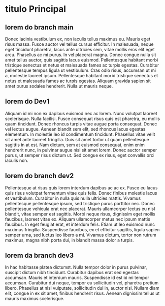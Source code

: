 # titulo Principal 
## lorem do branch main
Donec lacinia vestibulum ex, non iaculis tellus maximus eu. Mauris eget risus massa. Fusce auctor vel tellus cursus efficitur. In malesuada, neque eget tincidunt pharetra, lacus ante ultricies sem, vitae mollis eros elit eget arcu. Phasellus ac mi purus. In vel placerat magna. Donec congue nulla sit amet tellus auctor, quis sagittis lacus euismod. Pellentesque habitant morbi tristique senectus et netus et malesuada fames ac turpis egestas. Curabitur pellentesque tempus ligula ut vestibulum. Cras odio risus, accumsan ut mi a, molestie laoreet ipsum. Pellentesque habitant morbi tristique senectus et netus et malesuada fames ac turpis egestas. Aliquam gravida sapien sit amet purus sodales hendrerit. Nulla ut mauris neque.

## lorem do Dev1
Aliquam id mi non ex dapibus euismod nec ac lorem. Nunc volutpat laoreet scelerisque. Nulla facilisi. Fusce consequat risus quis est pharetra, eu mollis quam tincidunt. Donec rhoncus turpis vitae augue porta consequat. Donec vel lectus augue. Aenean blandit sem elit, sed rhoncus lacus egestas elementum. In molestie leo id condimentum tincidunt. Phasellus vitae velit sit amet ante laoreet fringilla. Duis sit amet tortor ut quam pellentesque sagittis in at est. Nam dictum, sem at euismod consequat, enim enim hendrerit nunc, in pulvinar augue nisl sit amet lorem. Donec auctor semper purus, ut semper risus dictum ut. Sed congue ex risus, eget convallis orci iaculis non.

## lorem do branch dev2
Pellentesque at risus quis lorem interdum dapibus ac ac ex. Fusce eu lacus quis risus volutpat fermentum vitae quis felis. Donec finibus molestie lacus et vestibulum. Curabitur in nulla quis nulla ultricies mattis. Vivamus pellentesque pellentesque ipsum, sed tristique purus porttitor nec. Donec pellentesque vehicula erat nec placerat. Mauris ullamcorper lectus eu nisl blandit, vitae semper est sagittis. Morbi neque risus, dignissim eget mollis faucibus, laoreet vitae ex. Aliquam ullamcorper metus nec ipsum mattis faucibus. In eget feugiat erat, et interdum felis. Etiam ut leo euismod nunc maximus fringilla. Suspendisse faucibus, ex et efficitur sagittis, ligula sapien semper urna, sed luctus leo libero a mi. Vivamus dictum, tortor non rutrum maximus, magna nibh porta dui, in blandit massa dolor a turpis.

## lorem da branch dev3
In hac habitasse platea dictumst. Nulla tempor dolor in purus pulvinar, suscipit dictum nibh tincidunt. Curabitur dapibus erat sed egestas accumsan. Mauris et interdum mauris. Suspendisse id est id mi tempor accumsan. Curabitur dui neque, tempor eu sollicitudin vel, pharetra pretium libero. Phasellus at nisl vulputate, sollicitudin dui in, auctor nisi. Nullam diam elit, congue in ex sit amet, finibus hendrerit risus. Aenean dignissim tellus ut mauris maximus scelerisque.
